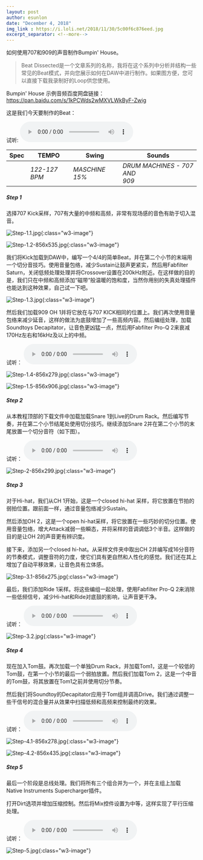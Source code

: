 ```yaml
---
layout: post
author: esunlon
date: "December 4, 2018"
img_link : https://i.loli.net/2018/11/30/5c00f6c876eed.jpg
excerpt_separator: <!--more-->
---
```

如何使用707和909的声音制作Bumpin' House。
<!--more-->
> Beat Dissected是一个文章系列的名称，我将在这个系列中分析并结构一些常见的Beat模式，并向您展示如何在DAW中进行制作。如果图方便，您可以直接下载我录制好的Loop供您使用。

Bumpin' House 示例音频百度网盘链接：https://pan.baidu.com/s/1kPCWds2wMXVLWkByF-Zwig

这是我们今天要制作的Beat：

试听:
<audio src="https://f.cangg.cn:82/data/201812101718272776.mp3" controls="controls">  </audio>

| Spec | TEMPO         | Swing          | Sounds                             |
| ---- | ------------- | -------------- | ---------------------------------- |
|      | *122-127 BPM* | *MASCHINE 15%* | *DRUM MACHINES - 707 AND</br> 909* |


##### Step 1
选择707 Kick采样，707有大量的中频和高频，非常有现场感的音色有助于切入混音。

![Step-1.1.jpg](https://i.loli.net/2018/12/04/5c06364e58f1b.jpg){:class="w3-image"}

![Step-1.2-856x535.jpg](https://i.loli.net/2018/12/04/5c0636471c225.jpg){:class="w3-image"}

我们将Kick加载到DAW中，编写一个4/4的简单Beat，并在第二个小节的末端用一个切分音技巧。使用音量包络，减少Sustain让鼓声更紧实，然后用Fabfilter Saturn，关闭低频处理处理并将Crossover设置在200kHz附近。在这样做的目的是，我们只在中频和高频添加“磁带“般温暖的饱和度，当然你用别的失真处理插件也能达到这种效果，自己试一下吧。

![Step-1.3.jpg](https://i.loli.net/2018/12/04/5c06364d5bb78.jpg){:class="w3-image"}

然后我们加载909 OH 1并将它放在与707 KICK相同的位置上。我们再次使用音量包络来减少延音，这样的做法为底鼓增加了一些高频内容。然后编组处理，加载Soundtoys Decapitator，让音色更凶猛一点，然后用Fabfilter Pro-Q 2来衰减170Hz左右和16kHz及以上的中频。

试听：
<audio src="http://f.cangg.cn:81/data/2018121017061235764594.mp3" controls="controls">  </audio>

![Step-1.4-856x279.jpg](https://i.loli.net/2018/12/04/5c063635bd7a5.jpg){:class="w3-image"}

![Step-1.5-856x906.jpg](https://i.loli.net/2018/12/04/5c063657708ee.jpg){:class="w3-image"}

##### Step 2

从本教程顶部的下载文件中加载加载Snare 1到Live的Drum Rack。然后编写节奏，并在第二个小节结尾处使用切分技巧。继续添加Snare 2并在第二个小节的末尾放置一个切分音符（如下图）。

试听：
<audio src="https://f.cangg.cn:82/data/201812101718272776.mp3" controls="controls">  </audio>

![Step-2-856x299.jpg](https://i.loli.net/2018/12/04/5c063633d3210.jpg){:class="w3-image"}

##### Step 3
对于Hi-hat，我们从CH 1开始，这是一个closed hi-hat 采样，将它放置在节拍的弱拍位置。跟前面一样，通过音量包络减少Sustain。

然后添加OH 2，这是一个open hi-hat采样，将它放置在一些巧妙的切分位置。使用音量包络，增大Attack减弱一些瞬态，并将采样的音调调低3个半音。这样做的目的是让OH 2的声音更有辨识度。

接下来，添加另一个closed hi-hat。从采样文件夹中取出CH 2并编写成16分音符的节奏模式，调整音符的力度，使它们具有更自然和人性化的感觉。我们还在其上增加了自动平移效果，让音色具有立体感。

![Step-3.1-856x275.jpg](https://i.loli.net/2018/12/04/5c06363dcdb04.jpg){:class="w3-image"}

最后，我们添加Ride 1采样。将这些编组一起处理，使用Fabfilter Pro-Q 2来消除一些低频信号，减少Hi-hat和Ride对底鼓的影响，让声音更干净。

试听：
<audio src="https://f.cangg.cn:82/data/201812101720061075.mp3" controls="controls">  </audio>

![Step-3.2.jpg](https://i.loli.net/2018/12/04/5c063661ed384.jpg){:class="w3-image"}

##### Step 4
现在加入Tom鼓。再次加载一个单独Drum Rack，并加载Tom1，这是一个较低的Tom鼓，在第一个小节的最后一个弱拍放置。然后我们加载Tom 2，这是一个中音的Tom鼓，将其放置在Tom1之前并使用切分节奏。

然后我们将Soundtoy的Decapitator应用于Tom组并调高Drive。我们通过调整一些干信号的混合量并从效果中扫描低频和高频来控制最终的效果。

试听：
<audio src="https://f.cangg.cn:82/data/201812101720061075.mp3" controls="controls">  </audio>

![Step-4.1-856x278.jpg](https://i.loli.net/2018/12/04/5c0636237dbb1.jpg){:class="w3-image"}

![Step-4.2-856x435.jpg](https://i.loli.net/2018/12/04/5c06361c99e2a.jpg){:class="w3-image"}

##### Step 5

最后一个阶段是总线处理。我们将所有三个组合并为一个，并在主组上加载Native Instruments Supercharger插件。

打开Dirt选项并增加压缩控制。然后将Mix控件设置为中等，这样实现了平行压缩处理。

试听：
<audio src="https://f.cangg.cn:82/data/201812101720061075.mp3" controls="controls">  </audio>

![Step-5.jpg](https://i.loli.net/2018/12/04/5c063934d95b7.jpg){:class="w3-image"}
